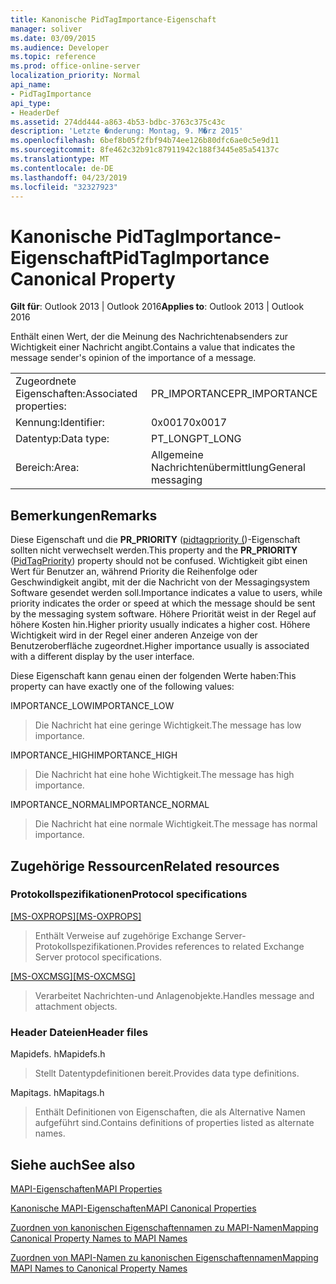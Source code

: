 ```yaml
---
title: Kanonische PidTagImportance-Eigenschaft
manager: soliver
ms.date: 03/09/2015
ms.audience: Developer
ms.topic: reference
ms.prod: office-online-server
localization_priority: Normal
api_name:
- PidTagImportance
api_type:
- HeaderDef
ms.assetid: 274dd444-a863-4b53-bdbc-3763c375c43c
description: 'Letzte �nderung: Montag, 9. M�rz 2015'
ms.openlocfilehash: 6bef8b05f2fbf94b74ee126b80dfc6ae0c5e9d11
ms.sourcegitcommit: 8fe462c32b91c87911942c188f3445e85a54137c
ms.translationtype: MT
ms.contentlocale: de-DE
ms.lasthandoff: 04/23/2019
ms.locfileid: "32327923"
---
```

# <a name="pidtagimportance-canonical-property"></a><span data-ttu-id="5a8eb-103">Kanonische PidTagImportance-Eigenschaft</span><span class="sxs-lookup"><span data-stu-id="5a8eb-103">PidTagImportance Canonical Property</span></span>

  
  
<span data-ttu-id="5a8eb-104">**Gilt für**: Outlook 2013 | Outlook 2016</span><span class="sxs-lookup"><span data-stu-id="5a8eb-104">**Applies to**: Outlook 2013 | Outlook 2016</span></span> 
  
<span data-ttu-id="5a8eb-105">Enthält einen Wert, der die Meinung des Nachrichtenabsenders zur Wichtigkeit einer Nachricht angibt.</span><span class="sxs-lookup"><span data-stu-id="5a8eb-105">Contains a value that indicates the message sender's opinion of the importance of a message.</span></span> 
  
|||
|:-----|:-----|
|<span data-ttu-id="5a8eb-106">Zugeordnete Eigenschaften:</span><span class="sxs-lookup"><span data-stu-id="5a8eb-106">Associated properties:</span></span>  <br/> |<span data-ttu-id="5a8eb-107">PR_IMPORTANCE</span><span class="sxs-lookup"><span data-stu-id="5a8eb-107">PR_IMPORTANCE</span></span>  <br/> |
|<span data-ttu-id="5a8eb-108">Kennung:</span><span class="sxs-lookup"><span data-stu-id="5a8eb-108">Identifier:</span></span>  <br/> |<span data-ttu-id="5a8eb-109">0x0017</span><span class="sxs-lookup"><span data-stu-id="5a8eb-109">0x0017</span></span>  <br/> |
|<span data-ttu-id="5a8eb-110">Datentyp:</span><span class="sxs-lookup"><span data-stu-id="5a8eb-110">Data type:</span></span>  <br/> |<span data-ttu-id="5a8eb-111">PT_LONG</span><span class="sxs-lookup"><span data-stu-id="5a8eb-111">PT_LONG</span></span>  <br/> |
|<span data-ttu-id="5a8eb-112">Bereich:</span><span class="sxs-lookup"><span data-stu-id="5a8eb-112">Area:</span></span>  <br/> |<span data-ttu-id="5a8eb-113">Allgemeine Nachrichtenübermittlung</span><span class="sxs-lookup"><span data-stu-id="5a8eb-113">General messaging</span></span>  <br/> |
   
## <a name="remarks"></a><span data-ttu-id="5a8eb-114">Bemerkungen</span><span class="sxs-lookup"><span data-stu-id="5a8eb-114">Remarks</span></span>

<span data-ttu-id="5a8eb-115">Diese Eigenschaft und die **PR_PRIORITY** ([pidtagpriority (](pidtagpriority-canonical-property.md))-Eigenschaft sollten nicht verwechselt werden.</span><span class="sxs-lookup"><span data-stu-id="5a8eb-115">This property and the **PR_PRIORITY** ([PidTagPriority](pidtagpriority-canonical-property.md)) property should not be confused.</span></span> <span data-ttu-id="5a8eb-116">Wichtigkeit gibt einen Wert für Benutzer an, während Priority die Reihenfolge oder Geschwindigkeit angibt, mit der die Nachricht von der Messagingsystem Software gesendet werden soll.</span><span class="sxs-lookup"><span data-stu-id="5a8eb-116">Importance indicates a value to users, while priority indicates the order or speed at which the message should be sent by the messaging system software.</span></span> <span data-ttu-id="5a8eb-117">Höhere Priorität weist in der Regel auf höhere Kosten hin.</span><span class="sxs-lookup"><span data-stu-id="5a8eb-117">Higher priority usually indicates a higher cost.</span></span> <span data-ttu-id="5a8eb-118">Höhere Wichtigkeit wird in der Regel einer anderen Anzeige von der Benutzeroberfläche zugeordnet.</span><span class="sxs-lookup"><span data-stu-id="5a8eb-118">Higher importance usually is associated with a different display by the user interface.</span></span> 
  
<span data-ttu-id="5a8eb-119">Diese Eigenschaft kann genau einen der folgenden Werte haben:</span><span class="sxs-lookup"><span data-stu-id="5a8eb-119">This property can have exactly one of the following values:</span></span>
  
<span data-ttu-id="5a8eb-120">IMPORTANCE_LOW</span><span class="sxs-lookup"><span data-stu-id="5a8eb-120">IMPORTANCE_LOW</span></span> 
  
> <span data-ttu-id="5a8eb-121">Die Nachricht hat eine geringe Wichtigkeit.</span><span class="sxs-lookup"><span data-stu-id="5a8eb-121">The message has low importance.</span></span>
    
<span data-ttu-id="5a8eb-122">IMPORTANCE_HIGH</span><span class="sxs-lookup"><span data-stu-id="5a8eb-122">IMPORTANCE_HIGH</span></span> 
  
> <span data-ttu-id="5a8eb-123">Die Nachricht hat eine hohe Wichtigkeit.</span><span class="sxs-lookup"><span data-stu-id="5a8eb-123">The message has high importance.</span></span>
    
<span data-ttu-id="5a8eb-124">IMPORTANCE_NORMAL</span><span class="sxs-lookup"><span data-stu-id="5a8eb-124">IMPORTANCE_NORMAL</span></span> 
  
> <span data-ttu-id="5a8eb-125">Die Nachricht hat eine normale Wichtigkeit.</span><span class="sxs-lookup"><span data-stu-id="5a8eb-125">The message has normal importance.</span></span>
    
## <a name="related-resources"></a><span data-ttu-id="5a8eb-126">Zugehörige Ressourcen</span><span class="sxs-lookup"><span data-stu-id="5a8eb-126">Related resources</span></span>

### <a name="protocol-specifications"></a><span data-ttu-id="5a8eb-127">Protokollspezifikationen</span><span class="sxs-lookup"><span data-stu-id="5a8eb-127">Protocol specifications</span></span>

<span data-ttu-id="5a8eb-128">[[MS-OXPROPS]](https://msdn.microsoft.com/library/f6ab1613-aefe-447d-a49c-18217230b148%28Office.15%29.aspx)</span><span class="sxs-lookup"><span data-stu-id="5a8eb-128">[[MS-OXPROPS]](https://msdn.microsoft.com/library/f6ab1613-aefe-447d-a49c-18217230b148%28Office.15%29.aspx)</span></span>
  
> <span data-ttu-id="5a8eb-129">Enthält Verweise auf zugehörige Exchange Server-Protokollspezifikationen.</span><span class="sxs-lookup"><span data-stu-id="5a8eb-129">Provides references to related Exchange Server protocol specifications.</span></span>
    
<span data-ttu-id="5a8eb-130">[[MS-OXCMSG]](https://msdn.microsoft.com/library/7fd7ec40-deec-4c06-9493-1bc06b349682%28Office.15%29.aspx)</span><span class="sxs-lookup"><span data-stu-id="5a8eb-130">[[MS-OXCMSG]](https://msdn.microsoft.com/library/7fd7ec40-deec-4c06-9493-1bc06b349682%28Office.15%29.aspx)</span></span>
  
> <span data-ttu-id="5a8eb-131">Verarbeitet Nachrichten-und Anlagenobjekte.</span><span class="sxs-lookup"><span data-stu-id="5a8eb-131">Handles message and attachment objects.</span></span>
    
### <a name="header-files"></a><span data-ttu-id="5a8eb-132">Header Dateien</span><span class="sxs-lookup"><span data-stu-id="5a8eb-132">Header files</span></span>

<span data-ttu-id="5a8eb-133">Mapidefs. h</span><span class="sxs-lookup"><span data-stu-id="5a8eb-133">Mapidefs.h</span></span>
  
> <span data-ttu-id="5a8eb-134">Stellt Datentypdefinitionen bereit.</span><span class="sxs-lookup"><span data-stu-id="5a8eb-134">Provides data type definitions.</span></span>
    
<span data-ttu-id="5a8eb-135">Mapitags. h</span><span class="sxs-lookup"><span data-stu-id="5a8eb-135">Mapitags.h</span></span>
  
> <span data-ttu-id="5a8eb-136">Enthält Definitionen von Eigenschaften, die als Alternative Namen aufgeführt sind.</span><span class="sxs-lookup"><span data-stu-id="5a8eb-136">Contains definitions of properties listed as alternate names.</span></span>
    
## <a name="see-also"></a><span data-ttu-id="5a8eb-137">Siehe auch</span><span class="sxs-lookup"><span data-stu-id="5a8eb-137">See also</span></span>



[<span data-ttu-id="5a8eb-138">MAPI-Eigenschaften</span><span class="sxs-lookup"><span data-stu-id="5a8eb-138">MAPI Properties</span></span>](mapi-properties.md)
  
[<span data-ttu-id="5a8eb-139">Kanonische MAPI-Eigenschaften</span><span class="sxs-lookup"><span data-stu-id="5a8eb-139">MAPI Canonical Properties</span></span>](mapi-canonical-properties.md)
  
[<span data-ttu-id="5a8eb-140">Zuordnen von kanonischen Eigenschaftennamen zu MAPI-Namen</span><span class="sxs-lookup"><span data-stu-id="5a8eb-140">Mapping Canonical Property Names to MAPI Names</span></span>](mapping-canonical-property-names-to-mapi-names.md)
  
[<span data-ttu-id="5a8eb-141">Zuordnen von MAPI-Namen zu kanonischen Eigenschaftennamen</span><span class="sxs-lookup"><span data-stu-id="5a8eb-141">Mapping MAPI Names to Canonical Property Names</span></span>](mapping-mapi-names-to-canonical-property-names.md)

